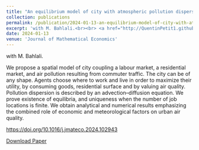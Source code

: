 ```yaml
---
title: "An equilibrium model of city with atmospheric pollution dispersion"
collection: publications
permalink: /publication/2024-01-13-an-equilibrium-model-of-city-with-atmospheric-pollution-dispersion
excerpt: 'with M. Bahlali.<br><br> <a href="http://QuentinPetit1.github.io/files/an-equilibrium-model-of-city-with-atmospheric-pollution-dispersion.pdf">Download Paper</a>'
date: 2024-01-13
venue: 'Journal of Mathematical Economics'
---
```


with M. Bahlali.

We propose a spatial model of city coupling a labour market, a residential market, and air pollution resulting from commuter traffic. The city can be of any shape. Agents choose where to work and live in order to maximize their utility, by consuming goods, residential surface and by valuing air quality. Pollution dispersion is described by an advection–diffusion equation. We prove existence of equilibria, and uniqueness when the number of job locations is finite. We obtain analytical and numerical results emphasizing the combined role of economic and meteorological factors on urban air quality.

https://doi.org/10.1016/j.jmateco.2024.102943

<a href="http://QuentinPetit1.github.io/files/an-equilibrium-model-of-city-with-atmospheric-pollution-dispersion.pdf">Download Paper</a>
